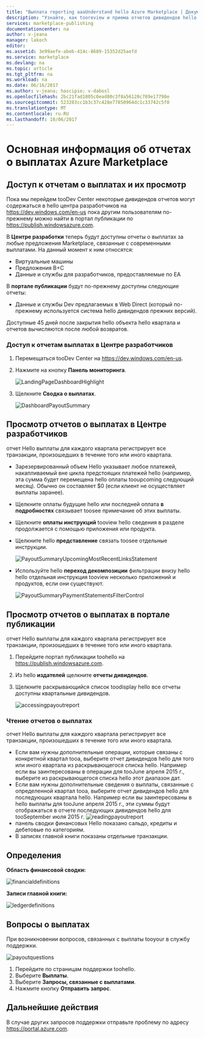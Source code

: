 ```yaml
---
title: "Выплата reporting aaaUnderstand hello Azure Marketplace | Документы Microsoft"
description: "Узнайте, как tooreview и приема отчетов дивидендов hello Azure Marketplace."
services: marketplace-publishing
documentationcenter: na
author: v-jeana
manager: lakoch
editor: 
ms.assetid: 3e99aefe-abeb-414c-8689-15352d25aefd
ms.service: marketplace
ms.devlang: na
ms.topic: article
ms.tgt_pltfrm: na
ms.workload: na
ms.date: 06/16/2017
ms.author: v-jeana; hascipio; v-dabosl
ms.openlocfilehash: 2bc21fad1805c0ead80c3f8a56128c789e17798e
ms.sourcegitcommit: 523283cc1b3c37c428e77850964dc1c33742c5f0
ms.translationtype: MT
ms.contentlocale: ru-RU
ms.lasthandoff: 10/06/2017
---
```

# <a name="understand-your-azure-marketplace-payout-reports"></a>Основная информация об отчетах о выплатах Azure Marketplace
## <a name="access-and-view-your-payout-reports"></a>Доступ к отчетам о выплатах и их просмотр
Пока мы перейдем tooDev Center некоторые дивидендов отчетов могут содержаться в hello центра разработчиков на https://dev.windows.com/en-us пока другим пользователям по-прежнему можно найти в портал публикации по https://publish.windowsazure.com.

В **Центре разработки** теперь будут доступны отчеты о выплатах за любые предложения Marketplace, связанные с современными выплатами. На данный момент к ним относятся:

* Виртуальные машины
* Предложения B+C
* Данные и службы для разработчиков, предоставляемые по EA

В **портале публикации** будут по-прежнему доступны следующие отчеты:

* Данные и службы Dev предлагаемых в Web Direct (который по-прежнему используется система hello дивидендов прежних версий).

Доступные 45 дней после закрытия hello объекта hello квартала и отчетов вычисляются после любой возвратов.

### <a name="access-payout-reports-in-dev-center"></a>Доступ к отчетам выплатах в Центре разработчиков
1. Перемещаться tooDev Center на https://dev.windows.com/en-us.
2. Нажмите на кнопку **Панель мониторинга**.

    ![LandingPageDashboardHighlight][1]
3. Щелкните **Сводка о выплатах**.

    ![DashboardPayoutSummary][2]

## <a name="view-your-payout-reports-in-dev-center"></a>Просмотр отчетов о выплатах в Центре разработчиков
отчет Hello выплаты для каждого квартала регистрирует все транзакции, произошедших в течение того или иного квартала.

* Зарезервированный объем Hello указывает любое платежей, накапливаемый вне цикла предстоящих платежей hello (например, эта сумма будет перемещена hello оплаты tooupcoming следующий месяц).  Обычно он составляет $0 (если клиент не осуществляет выплаты заранее).
* Щелкните оплаты будущие hello или последней оплата **в подробностях** связывает toosee примечание об этих выплаты.
* Щелкните **оплаты инструкций** tooview hello сведения в разделе продолжается с помощью приложения или продукта.
* Щелкните hello **представление** связать toosee отдельные инструкции.

    ![PayoutSummaryUpcomingMostRecentLinksStatement][3]
* Используйте hello **переход декомпозиции** фильтрации внизу hello hello отдельная инструкция tooview несколько приложений и продуктов, если они существуют.

    ![PayoutSummaryPaymentStatementsFilterControl][4]

## <a name="view-your-payout-reports-in-publishing-portal"></a>Просмотр отчетов о выплатах в портале публикации
отчет Hello выплаты для каждого квартала регистрирует все транзакции, произошедших в течение того или иного квартала.

1. Перейдите портал публикации toohello на https://publish.windowsazure.com.
2. Из hello **издателей** щелкните **отчеты дивидендов**.
3. Щелкните раскрывающийся список toodisplay hello все отчеты доступны квартальные дивидендов.

    ![accessingpayoutreport][5]

### <a name="read-your-payout-reports"></a>Чтение отчетов о выплатах
отчет Hello выплаты для каждого квартала регистрирует все транзакции, произошедших в течение того или иного квартала.

* Если вам нужны дополнительные операции, которые связаны с конкретной квартал tooa, выберите отчет дивидендов hello для того или иного квартала из раскрывающегося списка hello. Например если вы заинтересованы в операции для tooJune апреля 2015 г., выберите из раскрывающегося списка hello этот диапазон дат.
* Если вам нужны дополнительные сведения о выплаты, связанные с определенной квартал tooa, выберите отчет дивидендов hello для последующих квартала hello. Например если вы заинтересованы в hello выплаты для tooJune апреля 2015 г., эти суммы будут отображаться в отчете последующих дивидендов hello для tooSeptember июля 2015 г.
  ![readingpayoutreport][6]
* панель сводки финансовых Hello показано сальдо, кредиты и дебетовые по категориям.
* В записях главной книги показаны отдельные транзакции.

## <a name="definitions"></a>Определения
**Область финансовой сводки:**

![financialdefinitions][7]

**Записи главной книги:**

![ledgerdefinitions][8]

## <a name="payout-questions"></a>Вопросы о выплатах
При возникновении вопросов, связанных с выплаты tooyour в службу поддержки.

![payoutquestions][9]

1. Перейдите по страницам поддержки toohello.
2. Выберите **Выплаты**.
3. Выберите **Запросы, связанные с выплатами**.
4. Нажмите кнопку **Отправить запрос**.

## <a name="next-steps"></a>Дальнейшие действия
В случае других запросов поддержки отправьте проблему по адресу <https://portal.azure.com>.

[1]: ./media/marketplace-publishing-report-payout/LandingPage-DashboardHighlight.png
[2]: ./media/marketplace-publishing-report-payout/Dashboard-PayoutSummary.png
[3]: ./media/marketplace-publishing-report-payout/PayoutSummary-UpcomingOrMostRecentPaymentLinksSingleStatementLink.png
[4]: ./media/marketplace-publishing-report-payout/PayoutSummary-PaymentStatements-SingleStatement-FilterControl.png
[5]: ./media/marketplace-publishing-report-payout/accessingpayoutreport.png
[6]: ./media/marketplace-publishing-report-payout/readingpayoutreport.png
[7]: ./media/marketplace-publishing-report-payout/financialdefinitions.png
[8]: ./media/marketplace-publishing-report-payout/ledgerdefinitions.png
[9]: ./media/marketplace-publishing-report-payout/payoutquestions.png
